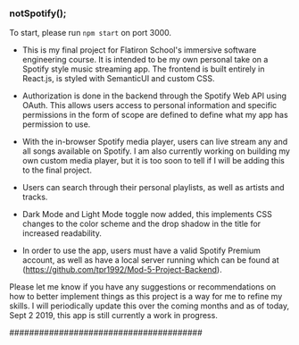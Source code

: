 ### notSpotify();

To start, please run `npm start` on port 3000.

- This is my final project for Flatiron School's immersive software engineering course. It is intended to be my own personal take on a Spotify style music streaming app. The frontend is built entirely in React.js, is styled with SemanticUI and custom CSS.

- Authorization is done in the backend through the Spotify Web API using OAuth. This allows users access to personal information and specific permissions in the form of scope are defined to define what my app has permission to use.

- With the in-browser Spotify media player, users can live stream any and all songs available on Spotify. I am also currently working on building my own custom media player, but it is too soon to tell if I will be adding this to the final project.

- Users can search through their personal playlists, as well as artists and tracks.

- Dark Mode and Light Mode toggle now added, this implements CSS changes to the color scheme and the drop shadow in the title for increased readability.

- In order to use the app, users must have a valid Spotify Premium account, as well as have a local server running which can be found at (https://github.com/tpr1992/Mod-5-Project-Backend).

Please let me know if you have any suggestions or recommendations on how to better implement things as this project is a way for me to refine my skills. I will periodically update this over the coming months and as of today, Sept 2 2019, this app is still currently a work in progress.


#######################################
